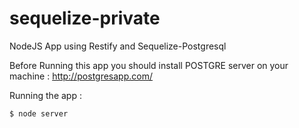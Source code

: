 sequelize-private
=================

NodeJS App using Restify and Sequelize-Postgresql

Before Running this app you should install POSTGRE server on your machine :
http://postgresapp.com/

Running the app :

```
$ node server
````
